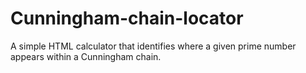 # Cunningham-chain-locator
A simple HTML calculator that identifies where a given prime number appears within a Cunningham chain.
